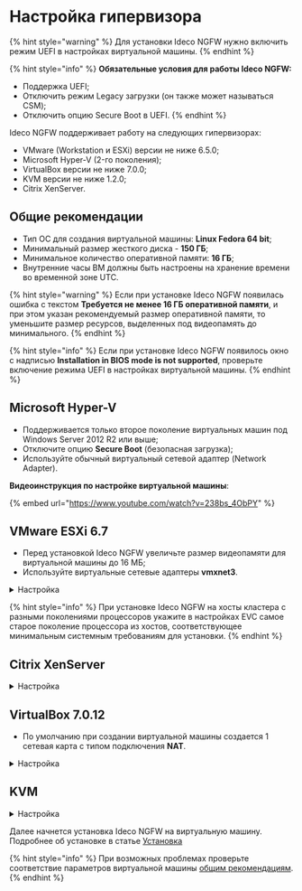 # Настройка гипервизора

{% hint style="warning" %}
Для установки Ideco NGFW нужно включить режим UEFI в настройках виртуальной машины.
{% endhint %}

{% hint style="info" %}
**Обязательные условия для работы Ideco NGFW:**

* Поддержка UEFI;
* Отключить режим Legacy загрузки (он также может называться CSM);
* Отключить опцию Secure Boot в UEFI.
{% endhint %}

Ideco NGFW поддерживает работу на следующих гипервизорах:

* VMware (Workstation и ESXi) версии не ниже 6.5.0;
* Microsoft Hyper-V (2-го поколения);
* VirtualBox версии не ниже 7.0.0;
* KVM версии не ниже 1.2.0;
* Citrix XenServer.

## Общие рекомендации

* Тип ОС для создания виртуальной машины: **Linux Fedora 64 bit**;
* Минимальный размер жесткого диска - **150 ГБ**;
* Минимальное количество оперативной памяти: **16 ГБ**;
* Внутренние часы ВМ должны быть настроены на хранение времени во временной зоне UTC.

{% hint style="warning" %}
Если при установке Ideco NGFW появилась ошибка с текстом **Требуется не менее 16 ГБ оперативной памяти**, и при этом указан рекомендуемый размер оперативной памяти, то уменьшите размер ресурсов, выделенных под видеопамять до минимального.
{% endhint %}

{% hint style="info" %}
Если при установке Ideco NGFW появилось окно с надписью **Installation in BIOS mode is not supported**, проверьте включение режима UEFI в настройках виртуальной машины. 
{% endhint %}

## Microsoft Hyper-V 

* Поддерживается только второе поколение виртуальных машин под Windows Server 2012 R2 или выше; 
* Отключите опцию **Secure Boot** (безопасная загрузка);
* Используйте обычный виртуальный сетевой адаптер (Network Adapter).

**Видеоинструкция по настройке виртуальной машины**:

{% embed url="https://www.youtube.com/watch?v=238bs_4ObPY" %}

## VMware ESXi 6.7

* Перед установкой Ideco NGFW увеличьте размер видеопамяти для виртуальной машины до 16 МБ;
* Используйте виртуальные сетевые адаптеры **vmxnet3**.

<details>
<summary>Настройка</summary>

Перед установкой Ideco NGFW VPP загрузите образ, скачанный с [MY.IDECO](https://my.ideco.ru/), на VMware ESXi. При настройке виртуальной машины потребуется указать его путь.

1. Создайте виртуальную машину:

    ![](../.gitbook/assets/setup-hypervisor4.png)

2. Укажите **Имя** виртуальной машине и установите остальные настройки как на скриншоте:

    ![](../.gitbook/assets/setup-hypervisor5.png)

3. Выберите хранилище для виртуальной машины:

    ![](../.gitbook/assets/setup-hypervisor6.png)

4. Установите размер оперативной памяти **16ГБ** и размер диска **150ГБ**. После выберите в поле **CD/DVD Drive** Datastore ISO file и укажите путь к загрузочному образу:
   
    ![](../.gitbook/assets/setup-hypervisor7.png)

5. Включите **UEFI** на вкладке **VM Options**, выбрав в поле **Firmware** EFI:

    ![](../.gitbook/assets/setup-hypervisor8.png)

6. Нажмите **Finish**.

    ![](../.gitbook/assets/setup-hypervisor9.png)

</details>

{% hint style="info" %}
При установке Ideco NGFW на хосты кластера с разными поколениями процессоров укажите в настройках EVC самое старое поколение процессора из хостов, соответствующее минимальным системным требованиям для установки.
{% endhint %}

## Citrix XenServer

<details>
<summary>Настройка</summary>

Если xenserver не загружается с установочного образа:

1. Выполните команду `xe vm-list`. Данная команда отобразит список виртуальных машин на xenserver;
2. Выберите виртуальную машину с NGFW и запомните ее UUID;
3. Выполните команду:
``` 
xe vm-param-set uuid=<UUID> HVM-boot-policy=BIOS\ order HVM-boot-params:order=dc
```

После 3 шага начнется загрузка с установочного носителя.

</details>

## VirtualBox 7.0.12
* По умолчанию при создании виртуальной машины создается 1 сетевая карта с типом подключения **NAT**.

<details>
<summary>Настройка</summary>

1. Укажите **Имя** виртуальной машины (ВМ), выберите директорию для ВМ и установите путь до загрузочного образа NGFW. Остальные параметры установите как на скриншоте:

    ![](./../.gitbook/assets/setup-hypervisor1.png)

2. Установите размер оперативной памяти ВМ (**16 ГБ**) и нажмите **Включить EFI**:
    
    ![](../.gitbook/assets/setup-hypervisor2.png)

3. Cоздайте виртуальный жесткий диск под ВМ (Объем не меньше **150ГБ**):

    ![](../.gitbook/assets/setup-hypervisor3.png)

4. Нажмите **Готово**

</details>

## KVM

<details>
<summary>Настройка</summary>

1. При установке Ideco NGFW выберите тип операционной системы - **Fedora**

2. На пятом шаге (virtm-manager) установки обязательно поставьте галочку **Проверить конфигурацию перед установкой** и нажмите кнопку **Готово**.

    ![](../.gitbook/assets/setup-hypervisor10.png)

3. Для дисков и сетевых карт измените интерфейс на **virtio.**

4. Для дисков используйте режим кеширования **writeback**, если диски хранятся в qcow2 или raw-файлах.\
Если нет - проконсультируйтесь у администратора хранилища или нашей технической поддержки относительно выбора режима кеширования.

5. В появившемся окне на вкладке **Обзор** в поле Firmware выберите пункт **UEFI x86\_64:/usr/share/OVMF/OVMF\_CODE.fd**. Выбор этого пункта включит **UEFI** и выключит опцию **Secure Boot**.

    ![](../.gitbook/assets/setup-hypervisor11.png)

Если пункта **UEFI x86\_64:/usr/share/OVMF/OVMF\_CODE.fd** нет в списке, доустановите пакет ovmf. В Ubuntu этот пакет устанавливается командой `sudo apt install ovmf`.
</details>

Далее начнется установка Ideco NGFW на виртуальную машину. Подробнее об установке в статье [Установка](installation-process.md)


{% hint style="info" %}
При возможных проблемах проверьте соответствие параметров виртуальной машины [общим рекомендациям](#obshie-rekomendacii).
{% endhint %}
